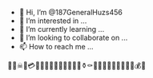 - 👋 Hi, I’m @187GeneralHuzs456
- 👀 I’m interested in ...
- 🌱 I’m currently learning ...
- 💞️ I’m looking to collaborate on ...
- 📫 How to reach me ...

<!---
187GeneralHuzs456/187GeneralHuzs456 is a ✨ special ✨ repository because its `README.md` (this file) appears on your GitHub profile.
You can click the Preview link to take a look at your changes.
--->
🐩🦙☠🤑💳🧧😀😆💯💴💶💵💸💷💀⚱⚰💱🐝🍯💲🦡😋😊😉😅💰🎲 
